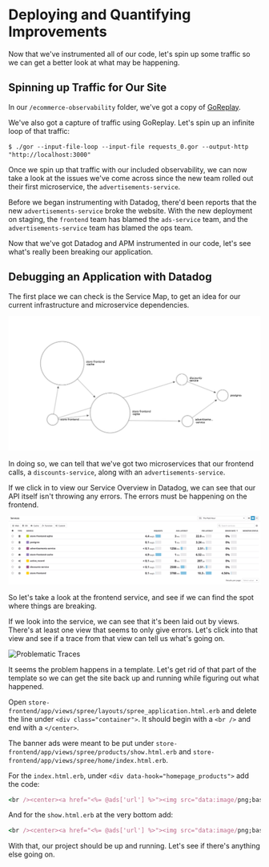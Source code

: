 # Deploying and Quantifying Improvements

Now that we've instrumented all of our code, let's spin up some traffic so we can get a better look at what may be happening.

## Spinning up Traffic for Our Site

In our `/ecommerce-observability` folder, we've got a copy of [GoReplay](https://goreplay.org).

We've also got a capture of traffic using GoReplay. Let's spin up an infinite loop of that traffic:

```
$ ./gor --input-file-loop --input-file requests_0.gor --output-http "http://localhost:3000"
```

Once we spin up that traffic with our included observability, we can now take a look at the issues we've come across since the new team rolled out their first microservice, the `advertisements-service`.

Before we began instrumenting with Datadog, there'd been reports that the new `advertisements-service` broke the website. With the new deployment on staging, the `frontend` team has blamed the `ads-service` team, and the `advertisements-service` team has blamed the ops team.

Now that we've got Datadog and APM instrumented in our code, let's see what's really been breaking our application.

## Debugging an Application with Datadog

The first place we can check is the Service Map, to get an idea for our current infrastructure and microservice dependencies.

![Datadog Service Map](../assets/ecommerce/service-map.png)

In doing so, we can tell that we've got two microservices that our frontend calls, a `discounts-service`, along with an `advertisements-service`.

If we click in to view our Service Overview in Datadog, we can see that our API itself isn't throwing any errors. The errors must be happening on the frontend.

![Services List](../assets/ecommerce/problematic-service.gif)

So let's take a look at the frontend service, and see if we can find the spot where things are breaking.

If we look into the service, we can see that it's been laid out by views. There's at least one view that seems to only give errors. Let's click into that view and see if a trace from that view can tell us what's going on.

![Problematic Traces](../assets/ecommerce/500-trace-errors.gif)

It seems the problem happens in a template. Let's get rid of that part of the template so we can get the site back up and running while figuring out what happened.

Open `store-frontend/app/views/spree/layouts/spree_application.html.erb` and delete the line under `<div class="container">`. It should begin with a `<br />` and end with a `</center>`.

The banner ads were meant to be put under `store-frontend/app/views/spree/products/show.html.erb` and `store-frontend/app/views/spree/home/index.html.erb`.

For the `index.html.erb`, under `<div data-hook="homepage_products">` add the code:

```ruby
<br /><center><a href="<%= @ads['url'] %>"><img src="data:image/png;base64,<%= @ads['base64'] %>" /></a></center>

```

And for the `show.html.erb` at the very bottom add:

```ruby 
<br /><center><a href="<%= @ads['url'] %>"><img src="data:image/png;base64,<%= @ads['base64'] %>" /></a></center><br />
```

With that, our project should be up and running. Let's see if there's anything else going on.



